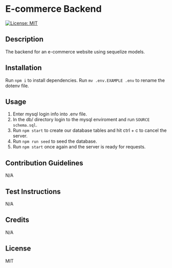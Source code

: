 # E-commerce Backend

[![License: MIT](https://img.shields.io/badge/License-MIT-yellow.svg)](https://opensource.org/licenses/MIT)

## Description

The backend for an e-commerce website using sequelize models.

## Installation

Run `npm i` to install dependencies. Run `mv .env.EXAMPLE .env` to rename the dotenv file.

## Usage

1. Enter mysql login info into .env file.
2. In the db/ directory login to the mysql enviroment and run `SOURCE schema.sql`.
3. Run `npm start` to create our database tables and hit ctrl + c to cancel the server.
4. Run `npm run seed` to seed the database.
5. Run `npm start` once again and the server is ready for requests.

## Contribution Guidelines

N/A

## Test Instructions

N/A

## Credits

N/A

## License

MIT
